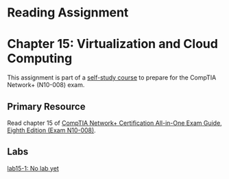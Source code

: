 # Reading Assignment
# Chapter 15: Virtualization and Cloud Computing
This assignment is part of a [self-study course](../README.md) to prepare for the CompTIA Network+ (N10-008) exam.
## Primary Resource
Read chapter 15 of [CompTIA Network+ Certification All-in-One Exam Guide, Eighth Edition (Exam N10-008)](https://www.amazon.com/CompTIA-Network-Certification-N10-008-Comptia/dp/1264269056).
## Labs
[lab15-1: No lab yet](lab15-1.md)</br>
